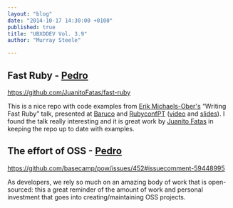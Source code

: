 ```yaml
---
layout: "blog"
date: "2014-10-17 14:30:00 +0100"
published: true
title: "UBXDDEV Vol. 3.9"
author: "Murray Steele"

---
```


## Fast Ruby - [Pedro](http://www.unboxedconsulting.com/people/pedro-moreira/)

https://github.com/JuanitoFatas/fast-ruby

This is a nice repo with code examples from [Erik Michaels-Ober's](https://github.com/sferik) “Writing Fast Ruby” talk, presented at [Baruco](http://www.baruco.org/) and [RubyconfPT](http://rubyconf.pt/) ([video](https://www.youtube.com/watch?v=fGFM_UrSp70) and [slides](https://speakerdeck.com/sferik/writing-fast-ruby)). I found the talk really interesting and it is great work by [Juanito Fatas](https://github.com/JuanitoFatas) in keeping the repo up to date with examples.

## The effort of OSS - [Pedro](http://www.unboxedconsulting.com/people/pedro-moreira)

https://github.com/basecamp/pow/issues/452#issuecomment-59448995

As developers, we rely so much on an amazing body of work that is open-sourced: this a great reminder of the amount of work and personal investment that goes into creating/maintaining OSS projects.
